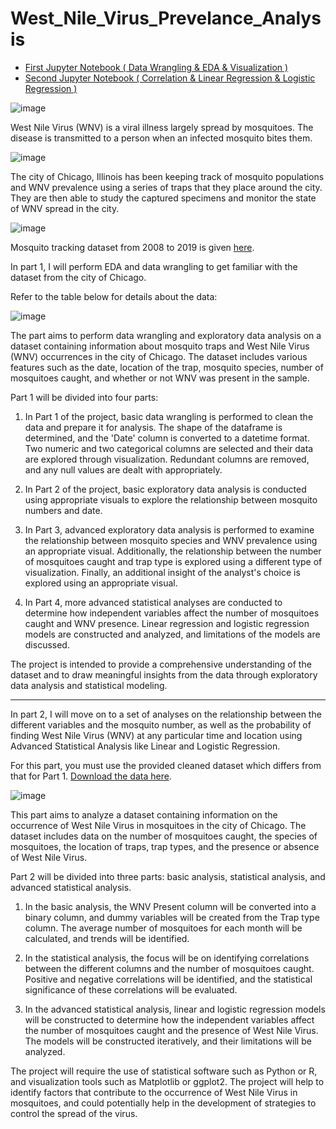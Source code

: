 # West_Nile_Virus_Prevelance_Analysis

- [First Jupyter Notebook ( Data Wrangling & EDA & Visualization ) ](https://github.com/mahyarsab/West_Nile_Virus_Prevelance_Analysis/blob/main/Mahyar_WNV_Part1.ipynb)
- [Second Jupyter Notebook ( Correlation & Linear Regression & Logistic Regression )](https://github.com/mahyarsab/West_Nile_Virus_Prevelance_Analysis/blob/main/Mahyar_WNV_Part2.ipynb)


<img alt="image" src="https://www.cdc.gov/dotw/westnilevirus/images/main_928px.jpg?_=32625">

West Nile Virus (WNV) is a viral illness largely spread by mosquitoes. The disease is transmitted to a person when an infected mosquito bites them.

<img alt="image" src="https://tooelehealth.org/wp-content/uploads/2016/02/WestNileVirus-large.png.webp">


The city of Chicago, Illinois has been keeping track of mosquito populations and WNV prevalence using a series of traps that they place around the city. They are then able to study the captured specimens and monitor the state of WNV spread in the city.

![image](https://user-images.githubusercontent.com/122119114/224687747-fd717e66-a7b1-46f6-9c3c-266c97c315bd.png)

Mosquito tracking dataset from 2008 to 2019 is given [here](https://docs.google.com/uc?export=download&id=159teLRYzRf8tbAUwlKZw_W68MGsn8gfR).

In part 1, I will perform EDA and data wrangling to get familiar with the dataset from the city of Chicago.

Refer to the table below for details about the data:

![image](https://user-images.githubusercontent.com/122119114/224685974-c00c62f6-7ebf-43e2-bde7-44d334ad7916.png)

The part aims to perform data wrangling and exploratory data analysis on a dataset containing information about mosquito traps and West Nile Virus (WNV) occurrences in the city of Chicago. The dataset includes various features such as the date, location of the trap, mosquito species, number of mosquitoes caught, and whether or not WNV was present in the sample.

Part 1 will be divided into four parts:

1. In Part 1 of the project, basic data wrangling is performed to clean the data and prepare it for analysis. The shape of the dataframe is determined, and the 'Date' column is converted to a datetime format. Two numeric and two categorical columns are selected and their data are explored through visualization. Redundant columns are removed, and any null values are dealt with appropriately.

2. In Part 2 of the project, basic exploratory data analysis is conducted using appropriate visuals to explore the relationship between mosquito numbers and date.

3. In Part 3, advanced exploratory data analysis is performed to examine the relationship between mosquito species and WNV prevalence using an appropriate visual. Additionally, the relationship between the number of mosquitoes caught and trap type is explored using a different type of visualization. Finally, an additional insight of the analyst's choice is explored using an appropriate visual.

4. In Part 4, more advanced statistical analyses are conducted to determine how independent variables affect the number of mosquitoes caught and WNV presence. Linear regression and logistic regression models are constructed and analyzed, and limitations of the models are discussed.

The project is intended to provide a comprehensive understanding of the dataset and to draw meaningful insights from the data through exploratory data analysis and statistical modeling.

---

In part 2, I will move on to a set of analyses on the relationship between the different variables and the mosquito number, as well as the probability of finding West Nile Virus (WNV) at any particular time and location using Advanced Statistical Analysis like Linear and Logistic Regression.




For this part, you must use the provided cleaned dataset which differs from that for Part 1. [Download the data here](https://api.brainstation.io/content/link/1OlcA7a7d0KXPMpFEZdjcgiNwqBsPEVPl).

<img alt="image" src="https://www.sccmad.org/images/mosquito-abatement-blog-post-3.jpg">

This part aims to analyze a dataset containing information on the occurrence of West Nile Virus in mosquitoes in the city of Chicago. The dataset includes data on the number of mosquitoes caught, the species of mosquitoes, the location of traps, trap types, and the presence or absence of West Nile Virus.

Part 2 will be divided into three parts: basic analysis, statistical analysis, and advanced statistical analysis.

1. In the basic analysis, the WNV Present column will be converted into a binary column, and dummy variables will be created from the Trap type column. The average number of mosquitoes for each month will be calculated, and trends will be identified.

2. In the statistical analysis, the focus will be on identifying correlations between the different columns and the number of mosquitoes caught. Positive and negative correlations will be identified, and the statistical significance of these correlations will be evaluated.

3. In the advanced statistical analysis, linear and logistic regression models will be constructed to determine how the independent variables affect the number of mosquitoes caught and the presence of West Nile Virus. The models will be constructed iteratively, and their limitations will be analyzed.

The project will require the use of statistical software such as Python or R, and visualization tools such as Matplotlib or ggplot2. The project will help to identify factors that contribute to the occurrence of West Nile Virus in mosquitoes, and could potentially help in the development of strategies to control the spread of the virus.

